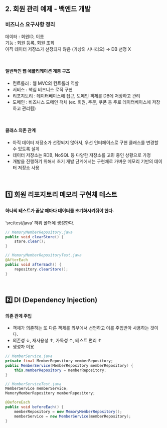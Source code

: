 ## 2. 회원 관리 예제 - 백엔드 개발

### 비즈니스 요구사항 정리

데이터 : 회원ID, 이름 <br/>
기능 : 회원 등록, 회원 조회 <br/>
아직 데이터 저장소가 선정되지 않음 (가상의 시나리오) → DB 선정 X

<br/>

#### 일반적인 웹 애플리케이션 계층 구조
- 컨트롤러 : 웹 MVC의 컨트롤러 역할
- 서비스 : 핵심 비즈니스 로직 구현
- 리포지토리 : 데이터베이스에 접근, 도메인 객체를 DB에 저장하고 관리
- 도메인 : 비즈니스 도메인 객체 (ex. 회원, 주문, 쿠폰 등 주로 데이터베이스에 저장하고 관리됨)

<br/>

#### 클래스 의존 관계
- 아직 데이터 저장소가 선정되지 않아서, 우선 인터페이스로 구현 클래스를 변경할 수 있도록 설계
- 데이터 저장소는 RDB, NoSQL 등 다양한 저장소를 고민 중인 상황으로 가정
- 개발을 진행하기 위해서 초기 개발 단계에서는 구현체로 가벼운 메모리 기반의 데이터 저장소 사용

<br/>

## 1️⃣ 회원 리포지토리 메모리 구현체 테스트

#### 하나의 테스트가 끝날 때마다 데이터를 초기화시켜줘야 한다.
‘src/test/java’ 하위 폴더에 생성한다.

```java
// MemoryMemberRepository.java
public void clearStore() {
    store.clear();
}

// MemoryMemberRepositoryTest.java
@AfterEach
public void afterEach() {
    repository.clearStore();
}

```

<br/>

## 2️⃣ DI (Dependency Injection)

#### 의존 관계 주입

- 객체가 의존하는 또 다른 객체를 외부에서 선언하고 이를 주입받아 사용하는 것이다.
- 의존성 ↓, 재사용성 ↑, 가독성 ↑, 테스트 편리 ↑
- 생성자 이용

```java
// MemberService.java
private final MemberRepository memberRepository;
public MemberService(MemberRepository memberRepository) {
    this.memberRepository = memberRepository;
}

// MemberServiceTest.java
MemberService memberService;
MemoryMemberRepository memberRepository;

@BeforeEach
public void beforeEach() {
    memberRepository = new MemoryMemberRepository();
    memberService = new MemberService(memberRepository);
} 
```
